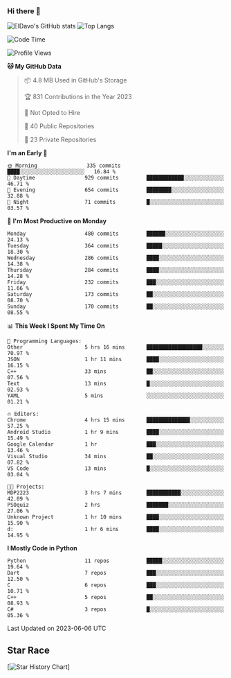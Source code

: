 ### Hi there 👋
![ElDavo's GitHub stats](https://github-readme-stats.vercel.app/api?username=ElDavoo&show_icons=true&theme=chartreuse-dark)
![Top Langs](https://github-readme-stats.vercel.app/api/top-langs/?username=ElDavoo&theme=chartreuse-dark&layout=compact)

<!--START_SECTION:waka-->
![Code Time](http://img.shields.io/badge/Code%20Time-77%20hrs%2041%20mins-blue)

![Profile Views](http://img.shields.io/badge/Profile%20Views-127-blue)

**🐱 My GitHub Data** 

> 📦 4.8 MB Used in GitHub's Storage 
 > 
> 🏆 831 Contributions in the Year 2023
 > 
> 🚫 Not Opted to Hire
 > 
> 📜 40 Public Repositories 
 > 
> 🔑 23 Private Repositories 
 > 
**I'm an Early 🐤** 

```text
🌞 Morning                335 commits         ████░░░░░░░░░░░░░░░░░░░░░   16.84 % 
🌆 Daytime                929 commits         ████████████░░░░░░░░░░░░░   46.71 % 
🌃 Evening                654 commits         ████████░░░░░░░░░░░░░░░░░   32.88 % 
🌙 Night                  71 commits          █░░░░░░░░░░░░░░░░░░░░░░░░   03.57 % 
```
📅 **I'm Most Productive on Monday** 

```text
Monday                   480 commits         ██████░░░░░░░░░░░░░░░░░░░   24.13 % 
Tuesday                  364 commits         █████░░░░░░░░░░░░░░░░░░░░   18.30 % 
Wednesday                286 commits         ████░░░░░░░░░░░░░░░░░░░░░   14.38 % 
Thursday                 284 commits         ████░░░░░░░░░░░░░░░░░░░░░   14.28 % 
Friday                   232 commits         ███░░░░░░░░░░░░░░░░░░░░░░   11.66 % 
Saturday                 173 commits         ██░░░░░░░░░░░░░░░░░░░░░░░   08.70 % 
Sunday                   170 commits         ██░░░░░░░░░░░░░░░░░░░░░░░   08.55 % 
```


📊 **This Week I Spent My Time On** 

```text
💬 Programming Languages: 
Other                    5 hrs 16 mins       ██████████████████░░░░░░░   70.97 % 
JSON                     1 hr 11 mins        ████░░░░░░░░░░░░░░░░░░░░░   16.15 % 
C++                      33 mins             ██░░░░░░░░░░░░░░░░░░░░░░░   07.56 % 
Text                     13 mins             █░░░░░░░░░░░░░░░░░░░░░░░░   02.93 % 
YAML                     5 mins              ░░░░░░░░░░░░░░░░░░░░░░░░░   01.21 % 

🔥 Editors: 
Chrome                   4 hrs 15 mins       ██████████████░░░░░░░░░░░   57.25 % 
Android Studio           1 hr 9 mins         ████░░░░░░░░░░░░░░░░░░░░░   15.49 % 
Google Calendar          1 hr                ███░░░░░░░░░░░░░░░░░░░░░░   13.46 % 
Visual Studio            34 mins             ██░░░░░░░░░░░░░░░░░░░░░░░   07.82 % 
VS Code                  13 mins             █░░░░░░░░░░░░░░░░░░░░░░░░   03.04 % 

🐱‍💻 Projects: 
MDP2223                  3 hrs 7 mins        ███████████░░░░░░░░░░░░░░   42.09 % 
PSOquiz                  2 hrs               ███████░░░░░░░░░░░░░░░░░░   27.06 % 
Unknown Project          1 hr 10 mins        ████░░░░░░░░░░░░░░░░░░░░░   15.90 % 
d:                       1 hr 6 mins         ████░░░░░░░░░░░░░░░░░░░░░   14.95 % 
```

**I Mostly Code in Python** 

```text
Python                   11 repos            █████░░░░░░░░░░░░░░░░░░░░   19.64 % 
Dart                     7 repos             ███░░░░░░░░░░░░░░░░░░░░░░   12.50 % 
C                        6 repos             ███░░░░░░░░░░░░░░░░░░░░░░   10.71 % 
C++                      5 repos             ██░░░░░░░░░░░░░░░░░░░░░░░   08.93 % 
C#                       3 repos             █░░░░░░░░░░░░░░░░░░░░░░░░   05.36 % 
```




 Last Updated on 2023-06-06 UTC
<!--END_SECTION:waka-->

## Star Race

[![Star History Chart](https://api.star-history.com/svg?repos=ElDavoo/WhatsApp-Crypt14-Crypt15-Decrypter,ElDavoo/TuringOS,EliteAndroidApps/WhatsApp-Crypt12-Decrypter,KnugiHK/Whatsapp-Chat-Exporter&type=Date)]

